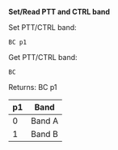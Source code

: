 __Set/Read PTT and CTRL band__

Set PTT/CTRL band:

	BC p1

Get PTT/CTRL band:

	BC

Returns: BC p1

| p1  | Band |
| --- | --- |
| 0 | Band A |
| 1 | Band B |
